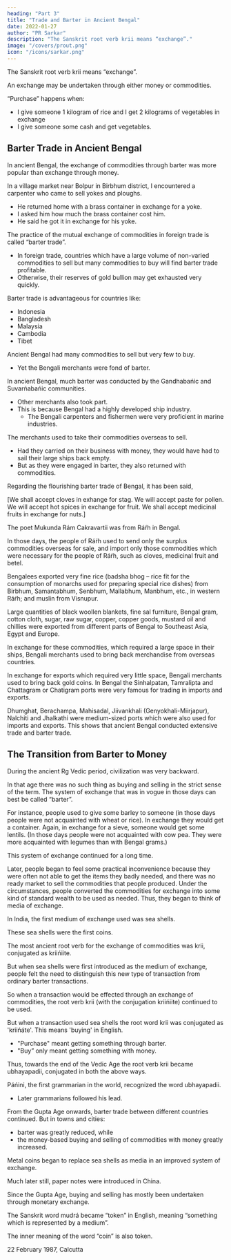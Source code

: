 ```yaml
---
heading: "Part 3"
title: "Trade and Barter in Ancient Bengal"
date: 2022-01-27
author: "PR Sarkar"
description: "The Sanskrit root verb krii means “exchange”."
image: "/covers/prout.png"
icon: "/icons/sarkar.png"
---
```



The Sanskrit root verb krii means “exchange”. 

An exchange may be undertaken through either money or commodities. 


“Purchase” happens when:
- I give someone 1 kilogram of rice and I get 2 kilograms of vegetables in exchange
- I give someone some cash and get vegetables. 

<!-- Both these transactions come within the scope of “purchases”. -->

## Barter Trade in Ancient Bengal

In ancient Bengal, the exchange of commodities through barter was more popular than exchange through money. 

In a village market near Bolpur in Birbhum district, I encountered a carpenter who came to sell yokes and ploughs. 
- He returned home with a brass container in exchange for a yoke. 
- I asked him how much the brass container cost him.
- He said he got it in exchange for his yoke.

The practice of the mutual exchange of commodities in foreign trade is called “barter trade”. 
- In foreign trade, countries which have a large volume of non-varied commodities to sell but many commodities to buy will find barter trade profitable. 
- Otherwise, their reserves of gold bullion may get exhausted very quickly. 

Barter trade is advantageous for countries like:
- Indonesia
- Bangladesh
- Malaysia
- Cambodia
- Tibet

Ancient Bengal had many commodities to sell but very few to buy. 
- Yet the Bengali merchants were fond of barter. 

In ancient Bengal, much barter was conducted by the Gandhabańic and Suvarńabańic communities. 
- Other merchants also took part.
- This is because Bengal had a highly developed ship industry. 
  - The Bengali carpenters and fishermen were very proficient in marine industries. 

The merchants used to take their commodities overseas to sell. 
- Had they carried on their business with money, they would have had to sail their large ships back empty. 
- But as they were engaged in barter, they also returned with commodities. 

<!-- This was one of the main reasons for the popularity of barter in Bengal in those days.  -->

Regarding the flourishing barter trade of Bengal, it has been said,

<!-- Kurauṋga badale lavauṋga nibo kumkum badale chuyá
Gáchphal badale jáyphal pábo baheŕár badale guvá. -->

[We shall accept cloves in exhange for stag. We will accept paste for pollen. We will accept hot spices in exchange for fruit. We shall accept medicinal fruits in exchange for nuts.]

The poet Mukunda Rám Cakravartii was from Ráŕh in Bengal. 

In those days, the people of Ráŕh used to send only the surplus commodities overseas for sale, and import only those commodities which were necessary for the people of Ráŕh, such as cloves, medicinal fruit and betel. 

Bengalees exported very fine rice (badsha bhog – rice fit for the consumption of monarchs used for preparing special rice dishes) from Birbhum, Samantabhum, Senbhum, Mallabhum, Manbhum, etc., in western Ráŕh; and muslin from Visnupur. 

Large quantities of black woollen blankets, fine sal furniture, Bengal gram, cotton cloth, sugar, raw sugar, copper, copper goods, mustard oil and chillies were exported from different parts of Bengal to Southeast Asia, Egypt and Europe. 

In exchange for these commodities, which required a large space in their ships, Bengali merchants used to bring back merchandise from overseas countries. 

In exchange for exports which required very little space, Bengali merchants used to bring back gold coins.
In Bengal the Sinhalpatan, Tamralipta and Chattagram or Chatigram ports were very famous for trading in imports and exports. 

Dhumghat, Berachampa, Mahisadal, Jiivankhali (Genyokhali-Miirjapur), Nalchiti and Jhalkathi were medium-sized ports which were also used for imports and exports. This shows that ancient Bengal conducted extensive trade and barter trade.
<!-- 11 January 1987, Calcutta
Published in: 
Prout in a Nutshell Part 12 [a compilation]
Proutist Economics [a compilation]
Chapter 11Previous chapter: Trade and Barter in Ancient Bengal -- Section ANext chapter: Block-Level PlanningBeginning of book	Prout in a Nutshell Part 12 [a compilation]
Trade and Barter in Ancient Bengal – Section B
Published in: 
Prout in a Nutshell Part 12 [a compilation]
Proutist Economics [a compilation]
Notes:
from Shabda Cayaniká Part 11 -->


## The Transition from Barter to Money

During the ancient Rg Vedic period, civilization was very backward.

In that age there was no such thing as buying and selling in the strict sense of the term. The system of exchange that was in vogue in those days can best be called “barter”. 

For instance, people used to give some barley to someone (in those days people were not acquainted with wheat or rice). In exchange they would get a container. Again, in exchange for a sieve, someone would get some lentils. (In those days people were not acquainted with cow pea. They were more acquainted with legumes than with Bengal grams.) 

This system of exchange continued for a long time.

Later, people began to feel some practical inconvenience because they were often not able to get the items they badly needed, and there was no ready market to sell the commodities that people produced. Under the circumstances, people converted the commodities for exchange into some kind of standard wealth to be used as needed. Thus, they began to think of media of exchange.

In India, the first medium of exchange used was sea shells. 

These sea shells were the first coins. 

The most ancient root verb for the exchange of commodities was krii, conjugated as kriińiite. 

But when sea shells were first introduced as the medium of exchange, people felt the need to distinguish this new type of transaction from ordinary barter transactions. 

So when a transaction would be effected through an exchange of commodities, the root verb krii (with the conjugation kriińiite) continued to be used. 

But when a transaction used sea shells the root word krii was conjugated as 'kriińáte'. This means 'buying' in English. 
- "Purchase" meant getting something through barter.
- "Buy” only meant getting something with money.

Thus, towards the end of the Vedic Age the root verb krii became ubhayapadii, conjugated in both the above ways. 

Páńini, the first grammarian in the world, recognized the word ubhayapadii. 
- Later grammarians followed his lead.

From the Gupta Age onwards, barter trade between different countries continued. But in towns and cities:
- barter was greatly reduced, while 
- the money-based buying and selling of commodities with money greatly increased. 

Metal coins began to replace sea shells as media in an improved system of exchange. 

Much later still, paper notes were introduced in China. 

Since the Gupta Age, buying and selling has mostly been undertaken through monetary exchange.

The Sanskrit word mudrá became “token” in English, meaning “something which is represented by a medium”. 

The inner meaning of the word “coin” is also token.


22 February 1987, Calcutta

<!-- Published in: 
Prout in a Nutshell Part 12 [a compilation]
Proutist Economics [a compilation]
Chapter 12Previous chapter: Trade and Barter in Ancient Bengal -- Section BNext chapter: Some Different Forms of Government -- Section ABeginning of book	Prout in a Nutshell Part 12 [a compilation]
Block-Level Planning
Published in: 
A Few Problems Solved Part 8
Prout in a Nutshell Part 12 [a compilation]
Proutist Economics [a compilation]
Notes:
official source: A Few Problems Solved Part 8 (as "Inter-Block and Intra-Block Planning") -->


